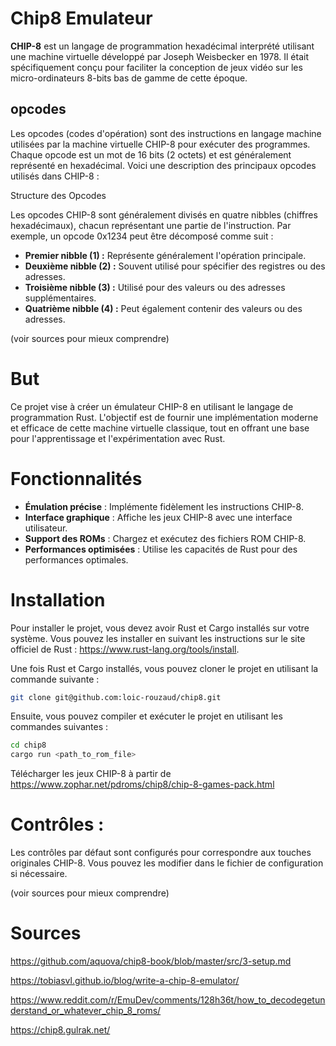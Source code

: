 # Chip8 Emulateur

**CHIP-8** est un langage de programmation hexadécimal interprété utilisant une machine virtuelle
développé par Joseph Weisbecker en 1978. Il était spécifiquement conçu pour faciliter la conception
de jeux vidéo sur les micro-ordinateurs 8-bits bas de gamme de cette époque.

## opcodes

Les opcodes (codes d'opération) sont des instructions en langage machine utilisées par la machine virtuelle CHIP-8 pour exécuter des programmes. Chaque opcode est un mot de 16 bits (2 octets) et est généralement représenté en hexadécimal. Voici une description des principaux opcodes utilisés dans CHIP-8 :

Structure des Opcodes

Les opcodes CHIP-8 sont généralement divisés en quatre nibbles (chiffres hexadécimaux), chacun représentant une partie de l'instruction. Par exemple, un opcode 0x1234 peut être décomposé comme suit :

- **Premier nibble (1) :** Représente généralement l'opération principale.
- **Deuxième nibble (2) :** Souvent utilisé pour spécifier des registres ou des adresses.
- **Troisième nibble (3) :** Utilisé pour des valeurs ou des adresses supplémentaires.
- **Quatrième nibble (4) :** Peut également contenir des valeurs ou des adresses.

(voir sources pour mieux comprendre)

# But

Ce projet vise à créer un émulateur CHIP-8 en utilisant le langage de programmation Rust. L'objectif est de fournir une implémentation moderne et efficace de cette machine virtuelle classique, tout en offrant une base pour l'apprentissage et l'expérimentation avec Rust.

# Fonctionnalités

- **Émulation précise** : Implémente fidèlement les instructions CHIP-8.
- **Interface graphique** : Affiche les jeux CHIP-8 avec une interface utilisateur.
- **Support des ROMs** : Chargez et exécutez des fichiers ROM CHIP-8.
- **Performances optimisées** : Utilise les capacités de Rust pour des performances optimales.

# Installation

Pour installer le projet, vous devez avoir Rust et Cargo installés sur votre système. Vous pouvez les installer en suivant les instructions sur le site officiel de Rust : https://www.rust-lang.org/tools/install.

Une fois Rust et Cargo installés, vous pouvez cloner le projet en utilisant la commande suivante :

```bash
git clone git@github.com:loic-rouzaud/chip8.git
```

Ensuite, vous pouvez compiler et exécuter le projet en utilisant les commandes suivantes :

```bash
cd chip8
cargo run <path_to_rom_file>
```

Télécharger les jeux CHIP-8 à partir de https://www.zophar.net/pdroms/chip8/chip-8-games-pack.html


# Contrôles :

Les contrôles par défaut sont configurés pour correspondre aux touches originales CHIP-8. Vous pouvez les modifier dans le fichier de configuration si nécessaire.

(voir sources pour mieux comprendre)

# Sources

https://github.com/aquova/chip8-book/blob/master/src/3-setup.md

https://tobiasvl.github.io/blog/write-a-chip-8-emulator/

https://www.reddit.com/r/EmuDev/comments/128h36t/how_to_decodegetunderstand_or_whatever_chip_8_roms/

https://chip8.gulrak.net/
